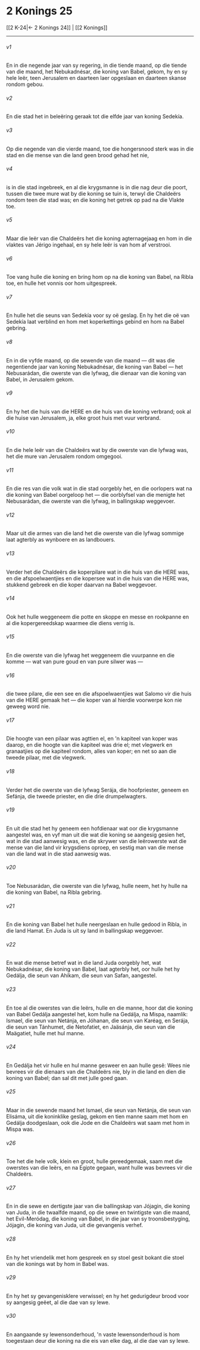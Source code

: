 # 2 Konings 25

[[2 K-24|← 2 Konings 24]] | [[2 Konings]]
***

###### v1
En in die negende jaar van sy regering, in die tiende maand, op die tiende van die maand, het Nebukadnésar, die koning van Babel, gekom, hy en sy hele leër, teen Jerusalem en daarteen laer opgeslaan en daarteen skanse rondom gebou. 
###### v2
En die stad het in beleëring geraak tot die elfde jaar van koning Sedekía. 
###### v3
Op die negende van die vierde maand, toe die hongersnood sterk was in die stad en die mense van die land geen brood gehad het nie, 
###### v4
is in die stad ingebreek, en al die krygsmanne is in die nag deur die poort, tussen die twee mure wat by die koning se tuin is, terwyl die Chaldeërs rondom teen die stad was; en die koning het getrek op pad na die Vlakte toe. 
###### v5
Maar die leër van die Chaldeërs het die koning agternagejaag en hom in die vlaktes van Jérigo ingehaal, en sy hele leër is van hom af verstrooi. 
###### v6
Toe vang hulle die koning en bring hom op na die koning van Babel, na Ribla toe, en hulle het vonnis oor hom uitgespreek. 
###### v7
En hulle het die seuns van Sedekía voor sy oë geslag. En hy het die oë van Sedekía laat verblind en hom met koperkettings gebind en hom na Babel gebring. 
###### v8
En in die vyfde maand, op die sewende van die maand — dit was die negentiende jaar van koning Nebukadnésar, die koning van Babel — het Nebusarádan, die owerste van die lyfwag, die dienaar van die koning van Babel, in Jerusalem gekom. 
###### v9
En hy het die huis van die HERE en die huis van die koning verbrand; ook al die huise van Jerusalem, ja, elke groot huis met vuur verbrand. 
###### v10
En die hele leër van die Chaldeërs wat by die owerste van die lyfwag was, het die mure van Jerusalem rondom omgegooi. 
###### v11
En die res van die volk wat in die stad oorgebly het, en die oorlopers wat na die koning van Babel oorgeloop het — die oorblyfsel van die menigte het Nebusarádan, die owerste van die lyfwag, in ballingskap weggevoer. 
###### v12
Maar uit die armes van die land het die owerste van die lyfwag sommige laat agterbly as wynboere en as landbouers. 
###### v13
Verder het die Chaldeërs die koperpilare wat in die huis van die HERE was, en die afspoelwaentjies en die kopersee wat in die huis van die HERE was, stukkend gebreek en die koper daarvan na Babel weggevoer. 
###### v14
Ook het hulle weggeneem die potte en skoppe en messe en rookpanne en al die kopergereedskap waarmee die diens verrig is. 
###### v15
En die owerste van die lyfwag het weggeneem die vuurpanne en die komme — wat van pure goud en van pure silwer was — 
###### v16
die twee pilare, die een see en die afspoelwaentjies wat Salomo vir die huis van die HERE gemaak het — die koper van al hierdie voorwerpe kon nie geweeg word nie. 
###### v17
Die hoogte van een pilaar was agttien el, en 'n kapiteel van koper was daarop, en die hoogte van die kapiteel was drie el; met vlegwerk en granaatjies op die kapiteel rondom, alles van koper; en net so aan die tweede pilaar, met die vlegwerk. 
###### v18
Verder het die owerste van die lyfwag Serája, die hoofpriester, geneem en Sefánja, die tweede priester, en die drie drumpelwagters. 
###### v19
En uit die stad het hy geneem een hofdienaar wat oor die krygsmanne aangestel was, en vyf man uit die wat die koning se aangesig gesien het, wat in die stad aanwesig was, en die skrywer van die leërowerste wat die mense van die land vir krygsdiens oproep, en sestig man van die mense van die land wat in die stad aanwesig was. 
###### v20
Toe Nebusarádan, die owerste van die lyfwag, hulle neem, het hy hulle na die koning van Babel, na Ribla gebring. 
###### v21
En die koning van Babel het hulle neergeslaan en hulle gedood in Ribla, in die land Hamat. En Juda is uit sy land in ballingskap weggevoer. 
###### v22
En wat die mense betref wat in die land Juda oorgebly het, wat Nebukadnésar, die koning van Babel, laat agterbly het, oor hulle het hy Gedálja, die seun van Ahíkam, die seun van Safan, aangestel. 
###### v23
En toe al die owerstes van die leërs, hulle en die manne, hoor dat die koning van Babel Gedálja aangestel het, kom hulle na Gedálja, na Mispa, naamlik: Ismael, die seun van Netánja, en Jóhanan, die seun van Karéag, en Serája, die seun van Tánhumet, die Netofatiet, en Jaäsánja, die seun van die Maägatiet, hulle met hul manne. 
###### v24
En Gedálja het vir hulle en hul manne gesweer en aan hulle gesê: Wees nie bevrees vir die dienaars van die Chaldeërs nie, bly in die land en dien die koning van Babel; dan sal dit met julle goed gaan. 
###### v25
Maar in die sewende maand het Ismael, die seun van Netánja, die seun van Elisáma, uit die koninklike geslag, gekom en tien manne saam met hom en Gedálja doodgeslaan, ook die Jode en die Chaldeërs wat saam met hom in Mispa was. 
###### v26
Toe het die hele volk, klein en groot, hulle gereedgemaak, saam met die owerstes van die leërs, en na Egipte gegaan, want hulle was bevrees vir die Chaldeërs. 
###### v27
En in die sewe en dertigste jaar van die ballingskap van Jójagin, die koning van Juda, in die twaalfde maand, op die sewe en twintigste van die maand, het Evil-Meródag, die koning van Babel, in die jaar van sy troonsbestyging, Jójagin, die koning van Juda, uit die gevangenis verhef. 
###### v28
En hy het vriendelik met hom gespreek en sy stoel gesit bokant die stoel van die konings wat by hom in Babel was. 
###### v29
En hy het sy gevangenisklere verwissel; en hy het gedurigdeur brood voor sy aangesig geëet, al die dae van sy lewe. 
###### v30
En aangaande sy lewensonderhoud, 'n vaste lewensonderhoud is hom toegestaan deur die koning na die eis van elke dag, al die dae van sy lewe. 
